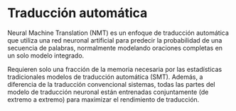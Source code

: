 # Traducción automática

Neural Machine Translation (NMT) es un enfoque de traducción automática que utiliza una red neuronal artificial para predecir la probabilidad de una secuencia de palabras, normalmente modelando oraciones completas en un solo modelo integrado.

Requieren solo una fracción de la memoria necesaria por las estadísticas tradicionales modelos de traducción automática (SMT). Además, a diferencia de la traducción convencional sistemas, todas las partes del modelo de traducción neuronal están entrenadas conjuntamente (de extremo a extremo) para maximizar el rendimiento de traducción.
